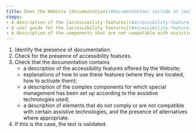 ```yaml
---
title: Does the Website [documentation](#documentation) include at least the following elements?
steps:
- A description of the [accessibility features](#accessibility-feature) offered by the Website.
- A user guide for the [accessibility features](#accessibility-feature) offered by the Website.
- A description of the components that are not compatible with assistive technologies.
---
```


1. Identify the presence of documentation.
2. Check for the presence of accessibility features.
3. Check that the documentation contains 
	- a description of the accessibility features offered by the Website;
	- explanations of how to use these features (where they are located, how to activate them);
	- a description of the complex components for which special management has been set up according to the assistive technologies used;
	- a description of elements that do not comply or are not compatible with certain assistive technologies, and the presence of alternatives where appropriate.
4.	If this is the case, the test is validated.
